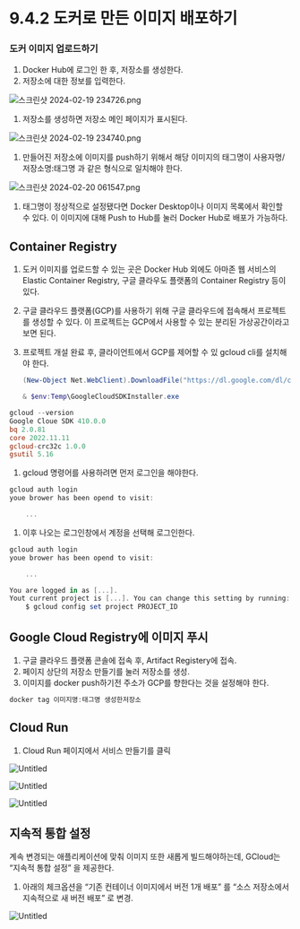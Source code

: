 # 9.4.2 도커로 만든 이미지 배포하기

### 도커 이미지 업로드하기

1. Docker Hub에 로그인 한 후, 저장소를 생성한다.
2. 저장소에 대한 정보를 입력한다.

![스크린샷 2024-02-19 234726.png](https://prod-files-secure.s3.us-west-2.amazonaws.com/cbc5bb44-74e5-4325-a2c9-1d22eaedcffb/5f548857-daed-436a-836a-2ee93783d67d/%EC%8A%A4%ED%81%AC%EB%A6%B0%EC%83%B7_2024-02-19_234726.png)

1. 저장소를 생성하면 저장소 메인 페이지가 표시된다.

![스크린샷 2024-02-19 234740.png](https://prod-files-secure.s3.us-west-2.amazonaws.com/cbc5bb44-74e5-4325-a2c9-1d22eaedcffb/00f5998c-5941-452d-b8d8-6aa2b45faa17/%EC%8A%A4%ED%81%AC%EB%A6%B0%EC%83%B7_2024-02-19_234740.png)

1. 만들어진 저장소에 이미지를 push하기 위해서 해당 이미지의 태그명이 사용자명/저장소명:태그명 과 같은 형식으로 일치해야 한다.

![스크린샷 2024-02-20 061547.png](https://prod-files-secure.s3.us-west-2.amazonaws.com/cbc5bb44-74e5-4325-a2c9-1d22eaedcffb/acd2233c-3d5a-4bf1-934e-0949be472cc4/%EC%8A%A4%ED%81%AC%EB%A6%B0%EC%83%B7_2024-02-20_061547.png)

1. 태그명이 정상적으로 설정됐다면 Docker Desktop이나 이미지 목록에서 확인할 수 있다. 이 이미지에 대해 Push to Hub를 눌러 Docker Hub로 배포가 가능하다.

## Container Registry

1. 도커 이미지를 업로드할 수 있는 곳은  Docker Hub 외에도 아마존 웹 서비스의 Elastic Container Registry, 구글 클라우도 플랫폼의 Container Registry 등이 있다.
2. 구글 클라우드 플랫폼(GCP)를 사용하기 위해 구글 클라우드에 접속해서 프로젝트를 생성할 수 있다. 이 프로젝트는 GCP에서 사용할 수 있는 분리된 가상공간이라고 보면 된다.
3. 프로젝트 개설 완료 후, 클라이언트에서 GCP를 제어할 수 있 gcloud cli를 설치해야 한다.
    
    ```powershell
    (New-Object Net.WebClient).DownloadFile("https://dl.google.com/dl/cloudsdk/channels/rapid/GoogleCloudSDKInstaller.exe", "$env:Temp\GoogleCloudSDKInstaller.exe")
    
    & $env:Temp\GoogleCloudSDKInstaller.exe
    ```
    

```powershell
gcloud --version
Google Cloue SDK 410.0.0
bq 2.0.81
core 2022.11.11
gcloud-crc32c 1.0.0
gsutil 5.16
```

1. gcloud 명령어를 사용하려면 먼저 로그인을 해야한다.

```powershell
gcloud auth login
youe brower has been opend to visit:

	...
```

1. 이후 나오는 로그인창에서 계정을 선택해 로그인한다.

```powershell
gcloud auth login
youe brower has been opend to visit:

	...

You are logged in as [...].
Yout current project is [...]. You can change this setting by running:
	$ gcloud config set project PROJECT_ID
```

## Google Cloud Registry에 이미지 푸시

1. 구글 클라우드 플랫폼 콘솔에 접속 후, Artifact Registery에 접속.
2. 페이지 상단의 저장소 만들기를 눌러 저장소를 생성.
3. 이미지를 docker push하기전 주소가 GCP를 향한다는 것을 설정해야 한다.

```powershell
docker tag 이미지명:태그명 생성한저장소
```

## Cloud Run

1. Cloud Run 페이지에서 서비스 만들기를 클릭

![Untitled](https://prod-files-secure.s3.us-west-2.amazonaws.com/cbc5bb44-74e5-4325-a2c9-1d22eaedcffb/e0c4ac22-0805-45b8-a8b9-72388eabd906/Untitled.png)

![Untitled](https://prod-files-secure.s3.us-west-2.amazonaws.com/cbc5bb44-74e5-4325-a2c9-1d22eaedcffb/1a3a5cf3-42e4-4f59-9876-2a3636e367f6/Untitled.png)

![Untitled](https://prod-files-secure.s3.us-west-2.amazonaws.com/cbc5bb44-74e5-4325-a2c9-1d22eaedcffb/8f84bc90-9881-4099-9b6e-f78d2b033ce3/Untitled.png)

## 지속적 통합 설정

계속 변경되는 애플리케이션에 맞춰 이미지 또한 새롭게 빌드해야하는데, GCloud는 “지속적 통합 설정” 을 제공한다.

1. 아래의 체크옵션을 “기존 컨테이너 이미지에서 버전 1개 배포” 를 “소스 저장소에서 지속적으로 새 버전 배포” 로 변경.

![Untitled](https://prod-files-secure.s3.us-west-2.amazonaws.com/cbc5bb44-74e5-4325-a2c9-1d22eaedcffb/5fef3887-b6e4-4c56-be52-ac122ca63e59/Untitled.png)